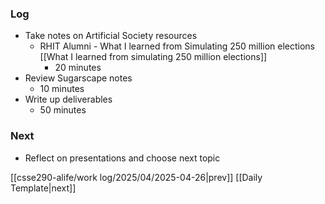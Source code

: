 ### Log
- Take notes on Artificial Society resources
	- RHIT Alumni - What I learned from Simulating 250 million elections [[What I learned from simulating 250 million elections]]
		- 20 minutes
- Review Sugarscape notes
	- 10 minutes
- Write up deliverables
	- 50 minutes
### Next
- Reflect on presentations and choose next topic

[[csse290-alife/work log/2025/04/2025-04-26|prev]] [[Daily Template|next]]